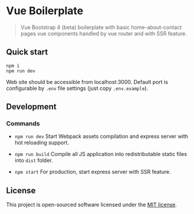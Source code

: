# Vue Boilerplate

> Vue Bootstrap 4 (beta) boilerplate with basic home-about-contact pages vue components handled by vue router and with SSR feature.

## Quick start

```shell
npm i
npm run dev
```

Web site should be accessible from localhost:3000.
Default port is configurable by `.env` file settings (just copy `.env.example`).

## Development

### Commands

* `npm run dev`
Start Webpack assets compilation and express server with hot reloading support.

* `npm run build`
Compile all JS application into redistributable static files into `dist` folder.

* `npm start`
For production, start express server with SSR feature.

## License

This project is open-sourced software licensed under the [MIT license](https://adr1enbe4udou1n.mit-license.org).
